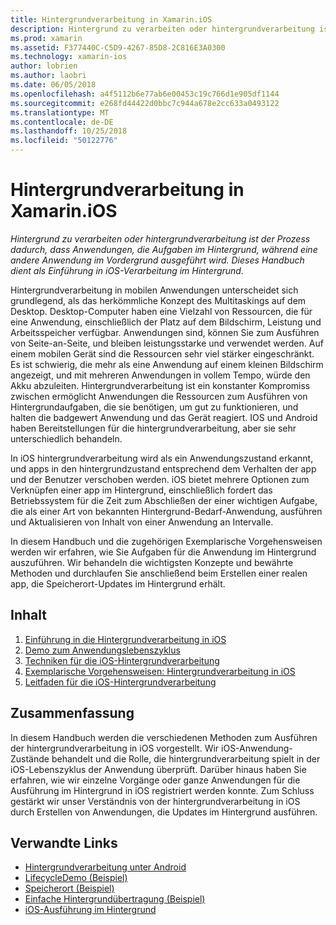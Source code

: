 ```yaml
---
title: Hintergrundverarbeitung in Xamarin.iOS
description: Hintergrund zu verarbeiten oder hintergrundverarbeitung ist der Prozess dadurch, dass Anwendungen, die Aufgaben im Hintergrund, während eine andere Anwendung im Vordergrund ausgeführt wird. Dieses Handbuch dient als Einführung in iOS-Verarbeitung im Hintergrund.
ms.prod: xamarin
ms.assetid: F377440C-C5D9-4267-85D8-2C816E3A0300
ms.technology: xamarin-ios
author: lobrien
ms.author: laobri
ms.date: 06/05/2018
ms.openlocfilehash: a4f5112b6e77ab6e00453c19c766d1e905df1144
ms.sourcegitcommit: e268fd44422d0bbc7c944a678e2cc633a0493122
ms.translationtype: MT
ms.contentlocale: de-DE
ms.lasthandoff: 10/25/2018
ms.locfileid: "50122776"
---
```

# <a name="backgrounding-in-xamarinios"></a>Hintergrundverarbeitung in Xamarin.iOS

_Hintergrund zu verarbeiten oder hintergrundverarbeitung ist der Prozess dadurch, dass Anwendungen, die Aufgaben im Hintergrund, während eine andere Anwendung im Vordergrund ausgeführt wird. Dieses Handbuch dient als Einführung in iOS-Verarbeitung im Hintergrund._

Hintergrundverarbeitung in mobilen Anwendungen unterscheidet sich grundlegend, als das herkömmliche Konzept des Multitaskings auf dem Desktop. Desktop-Computer haben eine Vielzahl von Ressourcen, die für eine Anwendung, einschließlich der Platz auf dem Bildschirm, Leistung und Arbeitsspeicher verfügbar. Anwendungen sind, können Sie zum Ausführen von Seite-an-Seite, und bleiben leistungsstarke und verwendet werden. Auf einem mobilen Gerät sind die Ressourcen sehr viel stärker eingeschränkt. Es ist schwierig, die mehr als eine Anwendung auf einem kleinen Bildschirm angezeigt, und mit mehreren Anwendungen in vollem Tempo, würde den Akku abzuleiten. Hintergrundverarbeitung ist ein konstanter Kompromiss zwischen ermöglicht Anwendungen die Ressourcen zum Ausführen von Hintergrundaufgaben, die sie benötigen, um gut zu funktionieren, und halten die badgewert Anwendung und das Gerät reagiert. IOS und Android haben Bereitstellungen für die hintergrundverarbeitung, aber sie sehr unterschiedlich behandeln.

In iOS hintergrundverarbeitung wird als ein Anwendungszustand erkannt, und apps in den hintergrundzustand entsprechend dem Verhalten der app und der Benutzer verschoben werden. iOS bietet mehrere Optionen zum Verknüpfen einer app im Hintergrund, einschließlich fordert das Betriebssystem für die Zeit zum Abschließen der einer wichtigen Aufgabe, die als einer Art von bekannten Hintergrund-Bedarf-Anwendung, ausführen und Aktualisieren von Inhalt von einer Anwendung an Intervalle.

In diesem Handbuch und die zugehörigen Exemplarische Vorgehensweisen werden wir erfahren, wie Sie Aufgaben für die Anwendung im Hintergrund auszuführen. Wir behandeln die wichtigsten Konzepte und bewährte Methoden und durchlaufen Sie anschließend beim Erstellen einer realen app, die Speicherort-Updates im Hintergrund erhält.

## <a name="contents"></a>Inhalt

1.  [Einführung in die Hintergrundverarbeitung in iOS](~/ios/app-fundamentals/backgrounding/introduction-to-backgrounding-in-ios.md)
1.  [Demo zum Anwendungslebenszyklus](~/ios/app-fundamentals/backgrounding/application-lifecycle-demo.md)
1.  [Techniken für die iOS-Hintergrundverarbeitung](~/ios/app-fundamentals/backgrounding/ios-backgrounding-techniques/index.md)
1.  [Exemplarische Vorgehensweisen: Hintergrundverarbeitung in iOS](~/ios/app-fundamentals/backgrounding/ios-backgrounding-walkthroughs/index.md)
1.  [Leitfaden für die iOS-Hintergrundverarbeitung](~/ios/app-fundamentals/backgrounding/ios-backgrounding-guidance.md)

## <a name="summary"></a>Zusammenfassung

In diesem Handbuch werden die verschiedenen Methoden zum Ausführen der hintergrundverarbeitung in iOS vorgestellt. Wir iOS-Anwendung-Zustände behandelt und die Rolle, die hintergrundverarbeitung spielt in der iOS-Lebenszyklus der Anwendung überprüft. Darüber hinaus haben Sie erfahren, wie wir einzelne Vorgänge oder ganze Anwendungen für die Ausführung im Hintergrund in iOS registriert werden konnte. Zum Schluss gestärkt wir unser Verständnis von der hintergrundverarbeitung in iOS durch Erstellen von Anwendungen, die Updates im Hintergrund ausführen.



## <a name="related-links"></a>Verwandte Links

- [Hintergrundverarbeitung unter Android](~/android/app-fundamentals/services/index.md)
- [LifecycleDemo (Beispiel)](https://developer.xamarin.com/samples/monotouch/LifecycleDemo/)
- [Speicherort (Beispiel)](https://developer.xamarin.com/samples/monotouch/Location/)
- [Einfache Hintergrundübertragung (Beispiel)](https://developer.xamarin.com/samples/monotouch/SimpleBackgroundTransfer/)
- [iOS-Ausführung im Hintergrund](https://developer.apple.com/library/ios/documentation/iPhone/Conceptual/iPhoneOSProgrammingGuide/BackgroundExecution/BackgroundExecution.html)
